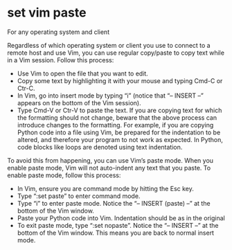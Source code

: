 # set vim paste

For any operating system and client

Regardless of which operating system or client you use to connect to a remote host and use Vim, you can use regular copy/paste to copy text while in a Vim session. Follow this process:

* Use Vim to open the file that you want to edit.
* Copy some text by highlighting it with your mouse and typing Cmd-C or Ctr-C.
* In Vim, go into insert mode by typing “i” (notice that “– INSERT –” appears on the bottom of the Vim session).
* Type Cmd-V or Ctr-V to paste the text.
If you are copying text for which the formatting should not change, beware that the above process can introduce changes to the formatting. For example, if you are copying Python code into a file using Vim, be prepared for the indentation to be altered, and therefore your program to not work as expected. In Python, code blocks like loops are denoted using text indentation.

To avoid this from happening, you can use Vim’s paste mode. When you enable paste mode, Vim will not auto-indent any text that you paste. To enable paste mode, follow this process:

* In Vim, ensure you are command mode by hitting the Esc key.
* Type “:set paste” to enter command mode.
* Type “i” to enter paste mode. Notice the “– INSERT (paste) –” at the bottom of the Vim window.
* Paste your Python code into Vim. Indentation should be as in the original
* To exit paste mode, type “:set nopaste”. Notice the “– INSERT –” at the bottom of the Vim window. This means you are back to normal insert mode.
